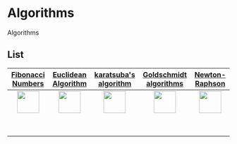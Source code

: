 # Algorithms
Algorithms

## List

| [Fibonacci Numbers](https://google.com)|[Euclidean Algorithm](https://github.com)|[karatsuba's algorithm](https://instagram.com)|[Goldschmidt algorithms](aw)|[Newton-Raphson](awdaw)|
|:------------:|:-----------:|:------------:|:---------------:|:------------:|
|<img src="https://www.thoughtco.com/thmb/GedPuczVYOUzeeN0FEvz4SetCwo=/1800x1800/smart/filters:no_upscale()/Leonardo-Pisano-Fibonacci-f9d544e22fb147fea36f99b4dcd77f50.jpg" style="width:50px;">|<img src="https://www.bibmath.net/bios/images/euclide.jpg" style="width:50px;">|<img src="https://upload.wikimedia.org/wikipedia/commons/thumb/0/03/Karatsuba_multiplication.svg/1200px-Karatsuba_multiplication.svg.png" style="width:50px;">|<img src="" style="width:50px;">|<img src="" style="width:50px;">|
|              |             |              |                 |              |
|              |             |              |                 |              |
|              |             |              |                 |              |
|              |             |              |                 |              |
|              |             |              |                 |              |
|              |             |              |                 |              |
|              |             |              |                 |              |
|              |             |              |                 |              |
